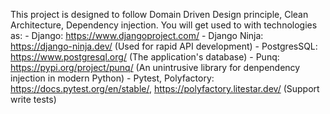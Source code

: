 This project is designed to follow Domain Driven Design principle, Clean Architecture, Dependency injection.
You will get used to with technologies as:
    - Django: https://www.djangoproject.com/
    - Django Ninja: https://django-ninja.dev/ (Used for rapid API development)
    - PostgresSQL: https://www.postgresql.org/ (The application's database)
    - Punq: https://pypi.org/project/punq/ (An unintrusive library  for denpendency injection in modern Python)
    - Pytest, Polyfactory: https://docs.pytest.org/en/stable/, https://polyfactory.litestar.dev/ (Support write tests)
